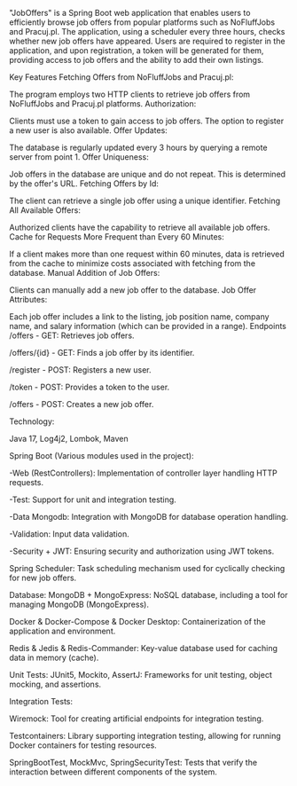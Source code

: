 "JobOffers" is a Spring Boot web application that enables users to efficiently browse job offers from popular platforms such as NoFluffJobs and Pracuj.pl. The application, using a scheduler every three hours, checks whether new job offers have appeared. Users are required to register in the application, and upon registration, a token will be generated for them, providing access to job offers and the ability to add their own listings.

Key Features
Fetching Offers from NoFluffJobs and Pracuj.pl:

The program employs two HTTP clients to retrieve job offers from NoFluffJobs and Pracuj.pl platforms.
Authorization:

Clients must use a token to gain access to job offers. The option to register a new user is also available.
Offer Updates:

The database is regularly updated every 3 hours by querying a remote server from point 1.
Offer Uniqueness:

Job offers in the database are unique and do not repeat. This is determined by the offer's URL.
Fetching Offers by Id:

The client can retrieve a single job offer using a unique identifier.
Fetching All Available Offers:

Authorized clients have the capability to retrieve all available job offers.
Cache for Requests More Frequent than Every 60 Minutes:

If a client makes more than one request within 60 minutes, data is retrieved from the cache to minimize costs associated with fetching from the database.
Manual Addition of Job Offers:

Clients can manually add a new job offer to the database.
Job Offer Attributes:

Each job offer includes a link to the listing, job position name, company name, and salary information (which can be provided in a range).
Endpoints
/offers - GET: Retrieves job offers.

/offers/{id} - GET: Finds a job offer by its identifier.

/register - POST: Registers a new user.

/token - POST: Provides a token to the user.

/offers - POST: Creates a new job offer.



Technology:

Java 17, Log4j2, Lombok, Maven


Spring Boot (Various modules used in the project):

-Web (RestControllers): Implementation of controller layer handling HTTP requests.

-Test: Support for unit and integration testing.

-Data Mongodb: Integration with MongoDB for database operation handling.

-Validation: Input data validation.

-Security + JWT: Ensuring security and authorization using JWT tokens.


Spring Scheduler:
Task scheduling mechanism used for cyclically checking for new job offers.


Database:
MongoDB + MongoExpress: NoSQL database, including a tool for managing MongoDB (MongoExpress).

Docker & Docker-Compose & Docker Desktop:
Containerization of the application and environment.


Redis & Jedis & Redis-Commander:
Key-value database used for caching data in memory (cache).


Unit Tests:
JUnit5, Mockito, AssertJ:
Frameworks for unit testing, object mocking, and assertions.


Integration Tests:

Wiremock:
Tool for creating artificial endpoints for integration testing.

Testcontainers:
Library supporting integration testing, allowing for running Docker containers for testing resources.

SpringBootTest, MockMvc, SpringSecurityTest:
Tests that verify the interaction between different components of the system.
